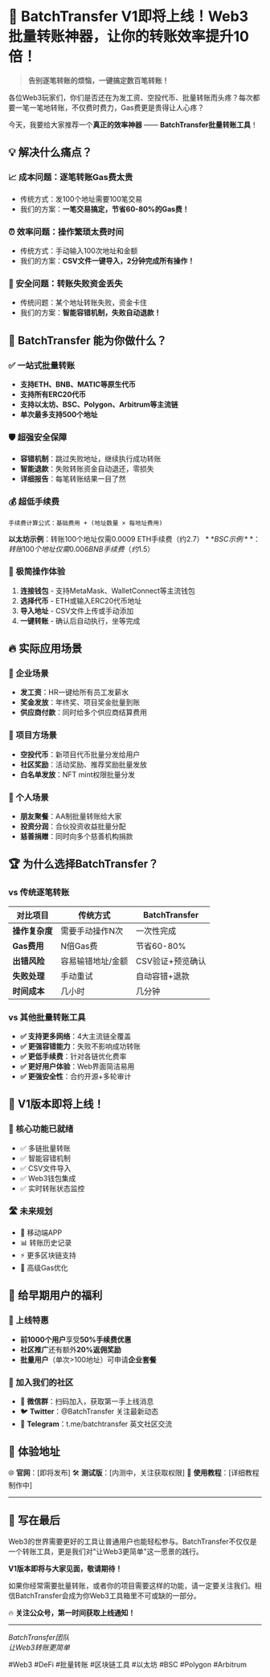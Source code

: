 # 🚀 BatchTransfer V1即将上线！Web3批量转账神器，让你的转账效率提升10倍！

> **告别逐笔转账的烦恼，一键搞定数百笔转账！**

各位Web3玩家们，你们是否还在为发工资、空投代币、批量转账而头疼？每次都要一笔一笔地转账，不仅费时费力，Gas费更是贵得让人心疼？

今天，我要给大家推荐一个**真正的效率神器** —— **BatchTransfer批量转账工具**！

## 💡 解决什么痛点？

### 📈 成本问题：逐笔转账Gas费太贵
- 传统方式：发100个地址需要100笔交易
- 我们的方案：**一笔交易搞定，节省60-80%的Gas费！**

### ⏰ 效率问题：操作繁琐太费时间
- 传统方式：手动输入100次地址和金额
- 我们的方案：**CSV文件一键导入，2分钟完成所有操作！**

### 🔐 安全问题：转账失败资金丢失
- 传统问题：某个地址转账失败，资金卡住
- 我们的方案：**智能容错机制，失败自动退款！**

## 🎯 BatchTransfer 能为你做什么？

### ✅ 一站式批量转账
- **支持ETH、BNB、MATIC等原生代币**
- **支持所有ERC20代币**  
- **支持以太坊、BSC、Polygon、Arbitrum等主流链**
- **单次最多支持500个地址**

### 🛡️ 超强安全保障
- **容错机制**：跳过失败地址，继续执行成功转账
- **智能退款**：失败转账资金自动退还，零损失
- **详细报告**：每笔转账结果一目了然

### 💰 超低手续费
```
手续费计算公式：基础费用 + (地址数量 × 每地址费用)
```
**以太坊示例**：转账100个地址仅需0.0009 ETH手续费（约$2.7）
**BSC示例**：转账100个地址仅需0.006 BNB手续费（约$1.5）

### 📱 极简操作体验
1. **连接钱包** - 支持MetaMask、WalletConnect等主流钱包
2. **选择代币** - ETH或输入ERC20代币地址
3. **导入地址** - CSV文件上传或手动添加
4. **一键转账** - 确认后自动执行，坐等完成

## 🔥 实际应用场景

### 💼 企业场景
- **发工资**：HR一键给所有员工发薪水
- **奖金发放**：年终奖、项目奖金批量到账
- **供应商付款**：同时给多个供应商结算费用

### 🎁 项目方场景  
- **空投代币**：新项目代币批量分发给用户
- **社区奖励**：活动奖励、推荐奖励批量发放
- **白名单发放**：NFT mint权限批量分发

### 👥 个人场景
- **朋友聚餐**：AA制批量转账给大家
- **投资分润**：合伙投资收益批量分配
- **慈善捐赠**：同时向多个慈善机构捐款

## 🏆 为什么选择BatchTransfer？

### vs 传统逐笔转账
| 对比项目 | 传统方式 | BatchTransfer |
|---------|---------|---------------|
| **操作复杂度** | 需要手动操作N次 | 一次性完成 |
| **Gas费用** | N倍Gas费 | 节省60-80% |
| **出错风险** | 容易输错地址/金额 | CSV验证+预览确认 |
| **失败处理** | 手动重试 | 自动容错+退款 |
| **时间成本** | 几小时 | 几分钟 |

### vs 其他批量转账工具
- **✅ 支持更多网络**：4大主流链全覆盖
- **✅ 更强容错能力**：失败不影响成功转账
- **✅ 更低手续费**：针对各链优化费率
- **✅ 更好用户体验**：Web界面简洁易用
- **✅ 更强安全性**：合约开源+多轮审计

## 🎉 V1版本即将上线！

### 🚀 核心功能已就绪
- ✅ 多链批量转账
- ✅ 智能容错机制  
- ✅ CSV文件导入
- ✅ Web3钱包集成
- ✅ 实时转账状态监控

### 🛣️ 未来规划
- 📱 移动端APP
- 📊 转账历史记录
- ⚡ 更多区块链支持
- 🔧 高级Gas优化

## 💎 给早期用户的福利

### 🎁 上线特惠
- **前1000个用户**享受**50%手续费优惠**
- **社区推广**还有额外**20%返佣奖励**
- **批量用户**（单次>100地址）可申请**企业套餐**

### 🌟 加入我们的社区
- 📮 **微信群**：扫码加入，获取第一手上线消息
- 🐦 **Twitter**：@BatchTransfer 关注最新动态  
- 💬 **Telegram**：t.me/batchtransfer 英文社区交流

## 🔗 体验地址

🌐 **官网**：[即将发布]
🛠️ **测试版**：[内测中，关注获取权限]
📖 **使用教程**：[详细教程制作中]

---

## 💌 写在最后

Web3的世界需要更好的工具让普通用户也能轻松参与。BatchTransfer不仅仅是一个转账工具，更是我们对"让Web3更简单"这一愿景的践行。

**V1版本即将与大家见面，敬请期待！**

如果你经常需要批量转账，或者你的项目需要这样的功能，请一定要关注我们。相信BatchTransfer会成为你Web3工具箱里不可或缺的一部分。

🔥 **关注公众号，第一时间获取上线通知！**

---

*BatchTransfer团队*  
*让Web3转账更简单*

#Web3 #DeFi #批量转账 #区块链工具 #以太坊 #BSC #Polygon #Arbitrum
